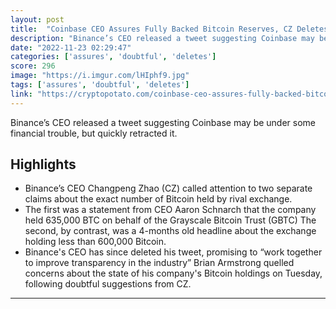 ```yaml
---
layout: post
title:  "Coinbase CEO Assures Fully Backed Bitcoin Reserves, CZ Deletes Doubtful Tweet"
description: "Binance’s CEO released a tweet suggesting Coinbase may be under some financial trouble, but quickly retracted it."
date: "2022-11-23 02:29:47"
categories: ['assures', 'doubtful', 'deletes']
score: 296
image: "https://i.imgur.com/lHIphf9.jpg"
tags: ['assures', 'doubtful', 'deletes']
link: "https://cryptopotato.com/coinbase-ceo-assures-fully-backed-bitcoin-reserves-cz-deletes-doubtful-tweet/"
---
```


Binance’s CEO released a tweet suggesting Coinbase may be under some financial trouble, but quickly retracted it.

## Highlights

- Binance’s CEO Changpeng Zhao (CZ) called attention to two separate claims about the exact number of Bitcoin held by rival exchange.
- The first was a statement from CEO Aaron Schnarch that the company held 635,000 BTC on behalf of the Grayscale Bitcoin Trust (GBTC) The second, by contrast, was a 4-months old headline about the exchange holding less than 600,000 Bitcoin.
- Binance's CEO has since deleted his tweet, promising to “work together to improve transparency in the industry” Brian Armstrong quelled concerns about the state of his company's Bitcoin holdings on Tuesday, following doubtful suggestions from CZ.

---
